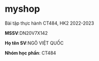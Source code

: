 # myshop

Bài tập thực hành CT484, HK2 2022-2023

**MSSV**:DN20V7X142

**Họ tên SV**:NGÔ VIỆT QUỐC

**Nhóm học phần**: CT484
